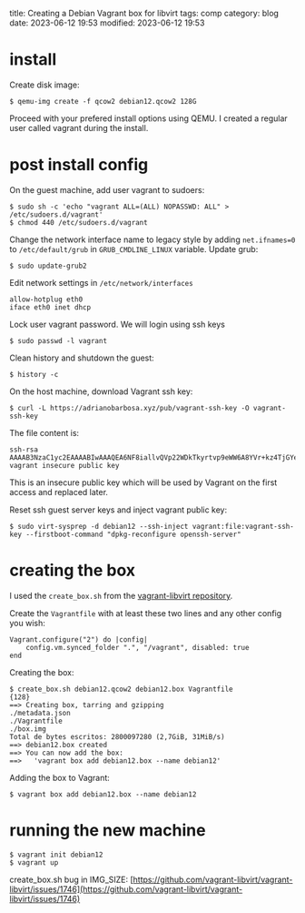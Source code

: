title: Creating a Debian Vagrant box for libvirt
tags: comp
category: blog
date: 2023-06-12 19:53
modified: 2023-06-12 19:53

# install

Create disk image:

    $ qemu-img create -f qcow2 debian12.qcow2 128G

Proceed with your prefered install options using QEMU. I created a regular
user called vagrant during the install.

# post install config

On the guest machine, add user vagrant to sudoers:

    $ sudo sh -c 'echo "vagrant ALL=(ALL) NOPASSWD: ALL" > /etc/sudoers.d/vagrant'
    $ chmod 440 /etc/sudoers.d/vagrant

Change the network interface name to legacy style by adding  `net.ifnames=0` to `/etc/default/grub` in `GRUB_CMDLINE_LINUX` variable. Update grub:

    $ sudo update-grub2

Edit network settings in `/etc/network/interfaces`

    allow-hotplug eth0
    iface eth0 inet dhcp

Lock user vagrant password. We will login using ssh keys

    $ sudo passwd -l vagrant

Clean history and shutdown the guest:

    $ history -c

On the host machine, download Vagrant ssh key:

    $ curl -L https://adrianobarbosa.xyz/pub/vagrant-ssh-key -O vagrant-ssh-key

The file content is:

    ssh-rsa AAAAB3NzaC1yc2EAAAABIwAAAQEA6NF8iallvQVp22WDkTkyrtvp9eWW6A8YVr+kz4TjGYe7gHzIw+niNltGEFHzD8+v1I2YJ6oXevct1YeS0o9HZyN1Q9qgCgzUFtdOKLv6IedplqoPkcmF0aYet2PkEDo3MlTBckFXPITAMzF8dJSIFo9D8HfdOV0IAdx4O7PtixWKn5y2hMNG0zQPyUecp4pzC6kivAIhyfHilFR61RGL+GPXQ2MWZWFYbAGjyiYJnAmCP3NOTd0jMZEnDkbUvxhMmBYSdETk1rRgm+R4LOzFUGaHqHDLKLX+FIPKcF96hrucXzcWyLbIbEgE98OHlnVYCzRdK8jlqm8tehUc9c9WhQ== vagrant insecure public key

This is an insecure public key which will be used by Vagrant on the first
access and replaced later.

Reset ssh guest server keys and inject vagrant public key:

    $ sudo virt-sysprep -d debian12 --ssh-inject vagrant:file:vagrant-ssh-key --firstboot-command "dpkg-reconfigure openssh-server"

# creating the box

I used the `create_box.sh` from the [vagrant-libvirt
repository](https://github.com/vagrant-libvirt/vagrant-libvirt).

Create the `Vagrantfile` with at least these two lines and any other
config you wish:

    Vagrant.configure("2") do |config|
        config.vm.synced_folder ".", "/vagrant", disabled: true
    end

Creating the box:

    $ create_box.sh debian12.qcow2 debian12.box Vagrantfile
    {128}
    ==> Creating box, tarring and gzipping
    ./metadata.json
    ./Vagrantfile
    ./box.img
    Total de bytes escritos: 2800097280 (2,7GiB, 31MiB/s)
    ==> debian12.box created
    ==> You can now add the box:
    ==>   'vagrant box add debian12.box --name debian12'

Adding the box to Vagrant:

    $ vagrant box add debian12.box --name debian12

# running the new machine

    $ vagrant init debian12
    $ vagrant up

create_box.sh bug in IMG_SIZE: [https://github.com/vagrant-libvirt/vagrant-libvirt/issues/1746](https://github.com/vagrant-libvirt/vagrant-libvirt/issues/1746)
